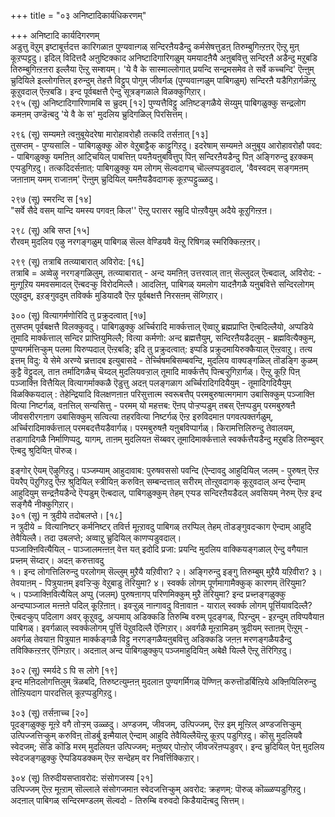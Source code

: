 +++
title = "०३ अनिष्टादिकार्यधिकरणम्"

+++
अनिष्टादि कार्यदिगरणम्   
अडुत्तु वॆऱुम् इष्टाबूर्त्तदत्त कारिगळाऩ पुण्यवाऩ्गळ् सन्दिरऩैयडैन्दु कर्मसेषत्तुडऩ् तिरुम्बुगिऩ्ऱऩर् ऎऩ्ऱु मुऩ्   
कूऱप्पट्टदु। इदिल् विदित्तदै अऩुष्टिक्काद अनिष्टादिगारिगळुम् यमयादऩैयै अऩुबवित्तु सन्दिरऩै अडैन्दु मऱुबडि तिरुम्बुगिऩ्ऱऩरा इल्लैया ऎऩ्ऱु सम्शयम्। 'ये वै के सास्माल्लोगात् प्रयन्दि सन्द्रमसमेव ते सर्वे कच्चन्दि' ऎऩ्ऩुम् च्रुदियिले इल्लोगत्तिल् इरुन्दुम् तेहत्तै विट्टुप् पोगुम् जीवर्गळ् (पुण्यवाऩ्गळुम् पाबिगळुम्) सन्दिरऩै यडैगिऱार्गळॆऩ्ऱु कूऱुवदाल् ऎऩ्ऱबडि। इन्द पूर्वबक्षत्तै ऐन्दु सूत्रङ्गळाले विळक्कुगिऱार्।  
२९५ (सू) अनिष्टादिगारिणामबि स च्रुदम् [१२] पुण्यत्तैविट्टु अऩिष्टङ्गळैये सॆय्युम् पाबिगळुक्कु सन्द्रलोग कमऩम् उण्डॆऩ्बदु 'ये वै के स' मुदलिय च्रुदिगळिल् पिरसित्तम्।

२९६ (सू) सम्यमऩे त्वऩुबूयेदरेषा मारोहावरोहौ तत्कदि तर्सऩात् [१३]  
तुसप्तम् - पुण्यसालि - पाबिगळुक्कु ऒरु वेऱुबाट्टैक् काट्टुगिऱदु। इदरेषाम् सम्यमऩे अऩुबूय आरोहावरोहौ पवद: - पाबिगळुक्कु यमऩिऩ् आट्चियिल् पाबत्तिऩ् पयऩैयऩुबवित्तुप् पिऩ् सन्दिरऩैयडैन्दु पिऩ् अङ्गिरुन्दु इऱक्कम् एऱ्पडुगिऱदु। तत्कदिदर्सऩात्: पाबिगळुक्कु यम लोगम् सॆल्वदागच् चॊल्लप्पडुवदाल्, 'वैवस्वदम् सङ्गमऩम् जऩाऩाम् यमम् राजाऩम्' ऎऩ्ऩुम् च्रुदियिल् यमऩैयडैवदागक् कूऱप्पट्टुळ्ळदु।

२९७ (सू) स्मरन्दि स [१४]   
"सर्वे सैदे वसम् यान्दि यमस्य पगवऩ् किल'' ऎऩ्ऱु परासर स्म्रुदि पोऩ्ऱवैयुम् अदैये कूऱुगिऩ्ऱऩ।

२९८ (सू) अबि सप्त [१५]   
रौरवम् मुदलिय एऴु नरगङ्गळुम् पाबिगळ् सॆल्ल वेण्डियवै यॆऩ्ऱु रिषिगळ् स्मरिक्किऩ्ऱऩर्।

२९९ (सू) तत्राबि तत्व्याबारात् अविरोद: [१६]   
तत्राबि = अव्वेऴु नरगङ्गळिलुम्, तत्व्याबारात् - अन्द यमऩिऩ् उत्तरवाल् ताऩ् सॆल्लुदल् ऎऩ्बदाल्, अविरोद: - मुऩ्गूऱिय यमवसमादल् ऎऩ्बदऱ्कु विरोदमिल्लै। आदलिऩ्, पाबिगळ् यमलोग यादऩैगळै यऩुबवित्ते सन्दिरलोगम् एऱुवदुम्, इऱङ्गुवदुम् तविर्क्क मुडियादवै ऎऩ्ऱ पूर्वबक्षत्तै निरसऩम् सॆय्गिऱार्।

३०० (सू) वित्यागर्मणोरिदि तु प्रक्रुदत्वात् [१७]  
तुसप्तम् पूर्वबक्षत्तै विलक्कुवदु। पाबिगळुक्कु अर्च्चिरादि मार्क्कत्ताल् ऎव्वाऱु ब्रह्मप्राप्ति ऎऩ्बदिल्लैयो, अप्पडिये तूमादि मार्क्कत्ताल् सन्दिर प्राप्तियुमिल्लै; वित्या कर्मणो: अन्द ब्रह्मत्तैयुम्, सन्दिरऩैयडैदलुम् - ब्रह्मवित्यैक्कुम्, पुण्यगर्मत्तिऱ्कुम् पलमा यिरुप्पदाल् ऎऩ्ऱबडि; इदि तु प्रक्रुदत्वात्: इप्पडि प्रक्रुदमायिरुक्कैयाल् ऎऩ्ऱवाऱु। तत्य इत्तम् विदु: ये सेमे अरण्ये च्रत्तादब इत्युबासदे - तेर्च्चिषमबिसम्बवन्दि, मुदलिय वाक्यङ्गळिल् तॊडङ्गि कुळम् कुट्टै वॆट्टुदल्, ताऩ तर्मादिगळैच् चॆय्दल् मुदलियवऱ्ऱाल् तूमादि मार्क्कत्तैप् पिऩ्बऱ्ऱुगिऱार्गळ्। ऎऩ्ऱु कूऱि पिऩ् पञ्जाक्ऩि वित्तैयिल् वित्यागर्माक्कळै ऎडुत्तु अदऩ् पलङ्गळाग अर्च्चिरादिगदियैयुम् - तूमादिगदियैयुम् विळक्कियदाल् : तेहेन्द्रियादि विलक्षणऩाऩ परिसुत्तात्म स्वरूबत्तैप् परमबुरुषात्मगमाग उबासिक्कुम् पञ्जाक्ऩि वित्या निष्टर्गळ्, वऩत्तिल् सन्यसित्तु - परमम् यो महत्तब: ऎऩप् पोऱ्ऱप्पडुम् तबस् ऎऩप्पडुम् परमबुरुषऩै जीवसरीरगऩाग उबासिक्कुम् सत्वित्या तहरवित्या निष्टर्गळ् ऎऩ्ऱ इरुविदमाऩ पगवत्पक्तर्गळुम्, अर्च्चिरादिमार्क्कत्ताल् परमबदत्तैयडैवार्गळ्। परमबुरुषऩै यऩुबविप्पार्गळ्। किरामत्तिलिरुन्दु तेवालयम्, तडागादिगळै निर्माणिप्पदु, यागम्, ताऩम् मुदलियऩ सॆय्बवर् तूमादिमार्क्कत्ताले स्वर्क्कत्तैयडैन्दु मऱुबडि तिरुम्बुवर् ऎऩ्बदु श्रुदियिऩ् पॊरुळ्।

इङ्गोर् ऐयम् ऎऴुगिऱदु। पञ्जम्याम् आहुदावाब: पुरुषवससो पवन्दि (ऐन्दावदु आहुदियिल् जलम् - पुरुषऩ् ऎऩ्ऱ पॆयरैप् पॆऱुगिऱदु ऎऩ्ऱ श्रुदियिल् स्त्रीयिऩ् करुविऩ् सम्बन्दत्ताल् सरीरम् तोऩ्ऱुवदागक् कूऱुवदाल् अन्द ऐन्दाम् आहुदियुम् सन्द्रऩैयडैन्दे ऎऱ्पडुम् ऎऩ्बदाल्, पाबिगळुक्कुम् तेहम् एऱ्पड सन्दिरऩैयडैदल् अवसियम् नेरुम् ऎऩ्ऱ इन्द सङ्गैयै नीक्कुगिऱार्।  
३०१ (सू) न त्रुदीये तदोबलप्ते। [१८]   
न त्रुदीये = वित्यानिष्टर् कर्मनिष्टर् तविर्त्त मूऩ्ऱावदु पाबिगळ् तरप्पिल् तेहम् तॊडङ्गुवदऱ्काग ऐन्दाम् आहुदि तेवैयिल्लै। तदा उबलप्ते; अव्वाऱु च्रुदियिल् काणप्पडुवदाल्।  
पञ्जाक्ऩिवित्यैयिल् - पाञ्जालमऩ्ऩऩ् वेत्त यत् इदोदि प्रजा: प्रयन्दि मुदलिय वाक्कियङ्गळाल् ऐन्दु वगैयाऩ प्रच्ऩम् सॆय्दार्। अदऩ् करुत्तावदु  
१। इन्द लोगत्तिलिरुन्दु परलोगम् सॆल्लुम् मुऱैयै यऱिवीरा? २। अङ्गिरुन्दु इङ्गु तिरुम्बुम् मुऱैयै यऱिवीरा? ३। तेवयाऩम् - पित्रुयाऩम् इवऱ्ऱिऱ्कु वेऱुबाडु तॆरियुमा? ४। स्वर्क्क लोगम् पूर्णमागामैक्कुक् कारणम् तॆरियुमा?  
५। पञ्जाक्ऩिवित्यैयिल् अप्पु (जलम्) पुरुषऩागप् परिणमिक्कुम् मुऱै तॆरियुमा? इन्द प्रच्ऩङ्गळुक्कु अन्दप्पाञ्जाल मऩ्ऩऩे पदिल् कूऱिऩाऩ्। इवऱ्ऱुळ् नाऩ्गावदु विऩावाऩ - याराल् स्वर्क्क लोगम् पूर्त्तियावदिल्लै? ऎऩ्बदऱ्कुप् पदिलाग अवर् कूऱुवदु, अऱ्पमाय् अडिक्कडि तिरुम्बि वरुम् पूदङ्गळ्, पिऱन्दुम् - इऱन्दुम् तविप्पवैयाऩ पाबिगळ्। इवर्गळाल् स्वर्क्कलोगम् पूर्त्ति पॆऱुवदिल्लै ऎऩ्गिऱार्। अवर्गळै मूऩ्ऱामिडम् त्रुदीयम् स्ताऩम् ऎऩ्ऱुम् - अवर्गळ् तेवयाऩ पित्रुयाऩ मार्क्कङ्गळै विट्टु नरगङ्गळैयऩुबवित्तु अडिक्कडि जऩऩ मरणङ्गळैयडैन्दु तविक्किऩ्ऱऩर् ऎऩ्गिऱार्। अदऩाल् अन्द पाबिगळुक्कुप् पञ्जमाहुदियिऩ् अबेक्षै यिल्लै ऎऩ्ऱु तॆरिगिऱदु।

३०२ (सू) स्मर्यदे ऽ पि स लोगे [१९]  
इन्द मऩिदलोगत्तिलुम् त्रॆळबदि, तिरुष्टत्युम्ऩऩ् मुदलाऩ पुण्यगर्मिगळ् पॆण्णिऩ् करुत्तॊडर्बिऩ्ऱिये अक्ऩियिलिरुन्दु तोऩ्ऱियदाग पारदत्तिल् कूऱप्पडुगिऱदु।

३०३ (सू) तर्सऩाच्च [२०]   
पूदङ्गळुक्कु मूऩ्ऱे वगै तोऱ्ऱम् उळ्ळदु। अण्डजम्, जीवजम्, उत्पिज्जम्, ऎऩ्ऱ इम् मूऩ्ऱिल् अण्डजत्तिऱ्कुम् उत्पिज्जत्तिऱ्कुम् करुविऩ् तॊडर्बु इऩ्मैयाल् ऐन्दाम् आहुदि तेवैयिल्लैयॆऩ्ऱु कूऱप् पडुगिऱदु। कॊसु मुदलियवै स्वेदजम्; सॆडि कॊडि मरम् मुदलियऩ उत्पिज्जम्; मऩुष्यर् पोऩ्ऱोर् जीवजरॆऩप्पडुवर्। इन्द च्रुदियिल् पेऩ् मुदलिय स्वेदजङ्गळुक्कु ऎप्पडियडक्कम् ऎऩ्ऱ सन्देहम् वर निवर्त्तिक्किऱार्।

३०४ (सू) तिरुदीयसप्तावरोद: संसोगजस्य [२१]  
उत्पिज्जम् ऎऩ्ऱ मूऩ्ऱाम् सॊल्लाले संसोगजमाऩ स्वेदजत्तिऱ्कुम् अवरोद: क्रहणम्: पॊरुळ् कॊळ्ळप्पडुगिऱदु। अदऩाल् पाबिगळ् सन्दिरमण्डलम् सॆल्वदो - तिरुम्बि वरुवदो किडैयादॆऩ्बदु सित्तम्।

